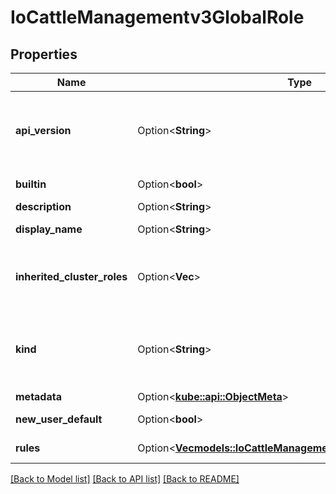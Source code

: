 # IoCattleManagementv3GlobalRole

## Properties

Name | Type | Description | Notes
------------ | ------------- | ------------- | -------------
**api_version** | Option<**String**> | APIVersion defines the versioned schema of this representation of an object. Servers should convert recognized schemas to the latest internal value, and may reject unrecognized values. More info: https://git.k8s.io/community/contributors/devel/sig-architecture/api-conventions.md#resources | [optional]
**builtin** | Option<**bool**> | Builtin specifies that this GlobalRole was created by Rancher if true. Immutable. | [optional]
**description** | Option<**String**> | Description holds text that describes the resource. | [optional]
**display_name** | Option<**String**> | DisplayName is the human-readable name displayed in the UI for this resource. | [optional]
**inherited_cluster_roles** | Option<**Vec<String>**> | InheritedClusterRoles are the names of RoleTemplates whose permissions are granted by this GlobalRole in every cluster besides the local cluster. To grant permissions in the local cluster, use the Rules field. | [optional]
**kind** | Option<**String**> | Kind is a string value representing the REST resource this object represents. Servers may infer this from the endpoint the client submits requests to. Cannot be updated. In CamelCase. More info: https://git.k8s.io/community/contributors/devel/sig-architecture/api-conventions.md#types-kinds | [optional]
**metadata** | Option<[**kube::api::ObjectMeta**](ioK8sApimachineryPkgApisMetaV1ObjectMeta.md)> |  | [optional]
**new_user_default** | Option<**bool**> | NewUserDefault specifies that all new users created should be bound to this GlobalRole if true. | [optional]
**rules** | Option<[**Vec<models::IoCattleManagementv3GlobalRoleRulesInner>**](ioCattleManagementv3GlobalRole_rules_inner.md)> | Rules holds a list of PolicyRules that are applied to the local cluster only. | [optional]

[[Back to Model list]](../README.md#documentation-for-models) [[Back to API list]](../README.md#documentation-for-api-endpoints) [[Back to README]](../README.md)


